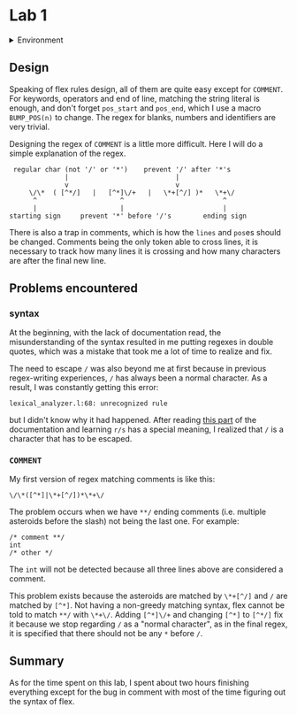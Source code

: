 # Lab 1
<details>
<summary>Environment</summary>

    $ uname -a
    Linux manjaro 4.19.69-1-MANJARO #1 SMP PREEMPT Thu Aug 29 08:51:46 UTC 2019 x86_64 GNU/Linux

    $ lsb_release -a
    LSB Version:    n/a
    Distributor ID: ManjaroLinux
    Description:    Manjaro Linux
    Release:        18.1.0
    Codename:       Juhraya

    $ flex --version
    flex 2.6.4

    $ gcc --version
    gcc (GCC) 9.1.0

</details>

## Design
Speaking of flex rules design, all of them are quite easy except for `COMMENT`. For keywords, operators and end of line, matching the string literal is enough, and don't forget `pos_start` and `pos_end`, which I use a macro `BUMP_POS(n)` to change. The regex for blanks, numbers and identifiers are very trivial.

Designing the regex of `COMMENT` is a little more difficult. Here I will do a simple explanation of the regex.


     regular char (not '/' or '*')    prevent '/' after '*'s
                  |                           |
                  v                           v
         \/\*  ( [^*/]   |   [^*]\/+   |   \*+[^/] )*   \*+\/
          ^                     ^                         ^
          |                     |                         |
    starting sign     prevent '*' before '/'s        ending sign

There is also a trap in comments, which is how the `lines` and `pos`es should be changed. Comments being the only token able to cross lines, it is necessary to track how many lines it is crossing and how many characters are after the final new line.

## Problems encountered
### syntax
At the beginning, with the lack of documentation read, the misunderstanding of the syntax resulted in me putting regexes in double quotes, which was a mistake that took me a lot of time to realize and fix.

The need to escape `/` was also beyond me at first because in previous regex-writing experiences, `/` has always been a normal character. As a result, I was constantly getting this error:
```
lexical_analyzer.l:68: unrecognized rule
```
but I didn't know why it had happened. After reading [this part](https://ftp.gnu.org/old-gnu/Manuals/flex-2.5.4/html_mono/flex.html#SEC7) of the documentation and learning `r/s` has a special meaning, I realized that `/` is a character that has to be escaped.

### `COMMENT`
My first version of regex matching comments is like this:
```
\/\*([^*]|\*+[^/])*\*+\/
```
The problem occurs when we have `**/` ending comments (i.e. multiple asteroids before the slash) not being the last one. For example:

    /* comment **/
    int
    /* other */

The `int` will not be detected because all three lines above are considered a comment.

This problem exists because the asteroids are matched by `\*+[^/]` and `/` are matched by `[^*]`. Not having a non-greedy matching syntax, flex cannot be told to match `**/` with `\*+\/`. Adding `[^*]\/+` and changing `[^*]` to `[^*/]` fix it because we stop regarding `/` as a "normal character", as in the final regex, it is specified that there should not be any `*` before `/`.

## Summary

As for the time spent on this lab, I spent about two hours finishing everything except for the bug in comment with most of the time figuring out the syntax of flex.
